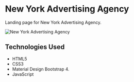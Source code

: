 # New York Advertising Agency

Landing page for New York Advertising Agency.

![New York Advertising Agency](https://github.com/toddcf/ny-ad-agency/blob/master/img/laptop-bg.jpg "New York Advertising Agency")

## Technologies Used

- HTML5
- CSS3
- Material Design Bootstrap 4.
- JavaScript